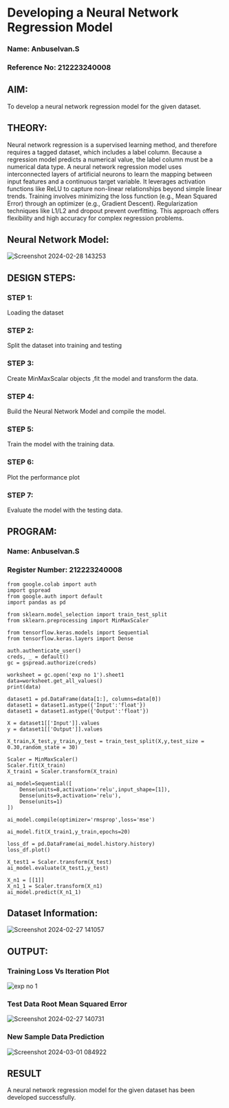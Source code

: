 # Developing a Neural Network Regression Model
### Name: Anbuselvan.S
### Reference No: 212223240008
## AIM:
To develop a neural network regression model for the given dataset.

## THEORY:
Neural network regression is a supervised learning method, and therefore requires a tagged dataset, which includes a label column. Because a regression model predicts a numerical value, the label column must be a numerical data type. A neural network regression model uses interconnected layers of artificial neurons to learn the mapping between input features and a continuous target variable. It leverages activation functions like ReLU to capture non-linear relationships beyond simple linear trends. Training involves minimizing the loss function (e.g., Mean Squared Error) through an optimizer (e.g., Gradient Descent). Regularization techniques like L1/L2 and dropout prevent overfitting. This approach offers flexibility and high accuracy for complex regression problems.

## Neural Network Model:
![Screenshot 2024-02-28 143253](https://github.com/anbuselvan1519/basic-nn-model/assets/139841744/db3e127a-57c1-4375-bf04-4e8f931783d9)

## DESIGN STEPS:

### STEP 1:
Loading the dataset
### STEP 2:
Split the dataset into training and testing
### STEP 3:
Create MinMaxScalar objects ,fit the model and transform the data.
### STEP 4:
Build the Neural Network Model and compile the model.
### STEP 5:
Train the model with the training data.
### STEP 6:
Plot the performance plot
### STEP 7:
Evaluate the model with the testing data.

## PROGRAM:
### Name: Anbuselvan.S
### Register Number: 212223240008
```
from google.colab import auth
import gspread
from google.auth import default
import pandas as pd

from sklearn.model_selection import train_test_split
from sklearn.preprocessing import MinMaxScaler

from tensorflow.keras.models import Sequential
from tensorflow.keras.layers import Dense

auth.authenticate_user()
creds, _ = default()
gc = gspread.authorize(creds)

worksheet = gc.open('exp no 1').sheet1
data=worksheet.get_all_values()
print(data)

dataset1 = pd.DataFrame(data[1:], columns=data[0])
dataset1 = dataset1.astype({'Input':'float'})
dataset1 = dataset1.astype({'Output':'float'})

X = dataset1[['Input']].values
y = dataset1[['Output']].values

X_train,X_test,y_train,y_test = train_test_split(X,y,test_size = 0.30,random_state = 30)

Scaler = MinMaxScaler()
Scaler.fit(X_train)
X_train1 = Scaler.transform(X_train)

ai_model=Sequential([
    Dense(units=8,activation='relu',input_shape=[1]),
    Dense(units=9,activation='relu'),
    Dense(units=1)
])

ai_model.compile(optimizer='rmsprop',loss='mse')

ai_model.fit(X_train1,y_train,epochs=20)

loss_df = pd.DataFrame(ai_model.history.history)
loss_df.plot()

X_test1 = Scaler.transform(X_test)
ai_model.evaluate(X_test1,y_test)

X_n1 = [[1]]
X_n1_1 = Scaler.transform(X_n1)
ai_model.predict(X_n1_1)
```
## Dataset Information:
![Screenshot 2024-02-27 141057](https://github.com/anbuselvan1519/basic-nn-model/assets/139841744/f94b5a0d-0d84-4113-b5fc-0930e89138b8)

## OUTPUT:
### Training Loss Vs Iteration Plot
![exp no 1](https://github.com/anbuselvan1519/basic-nn-model/assets/139841744/34d24f51-38af-43e0-8b9a-0db401c2d74e)

### Test Data Root Mean Squared Error
![Screenshot 2024-02-27 140731](https://github.com/anbuselvan1519/basic-nn-model/assets/139841744/431be646-1d75-46e7-8b8b-c1101a989262)

### New Sample Data Prediction
![Screenshot 2024-03-01 084922](https://github.com/anbuselvan1519/basic-nn-model/assets/139841744/03967299-fa14-43a3-aea8-4f8238596343)

## RESULT
A neural network regression model for the given dataset has been developed successfully.
